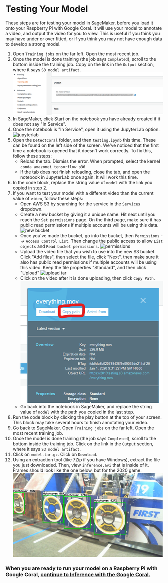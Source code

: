 # Testing Your Model

These steps are for testing your model in SageMaker, before you load it onto your Raspberry Pi with Google Coral. It will use your model to annotate a video, and output the video for you to view. This is useful if you think you may have under or over fitted, or if you think you may not have enough data to develop a strong model.

1. Open `Training jobs` on the far left. Open the most recent job.
2. Once the model is done training (the job says `Completed`), scroll to the bottom inside the training job. Copy on the link in the `Output` section, where it says `S3 model artifact`.
![copy-path](copy-path.png)
3. In SageMaker, click Start on the notebook you have already created if it does not say "In Service".
4. Once the notebook is "In Service", open it using the JupyterLab option. ![jupyterlab](open-jupyter.png)
5. Open the `DetectCoral` folder, and then `testing.ipynb` this time. These can be found on the left side of the screen. We've noticed that the first time a notebook is opened that it doesn't work correctly. To fix this, follow these steps:
   - Reload the tab. Dismiss the error. When prompted, select the kernel `conda_amazonei_tensorflow_p36`
   - If the tab does not finish reloading, close the tab, and open the notebook in JupyterLab once again. It will work this time.
6. In the code block, replace the string value of `model` with the link you copied in step 2.
7. If you want to test your model with a different video than the current value of `video`, follow these steps:
    - Open AWS S3 by searching for the service in the `Services` dropdown.
    - Create a new bucket by giving it a unique name. Hit next until you reach the `Set permissions` page. On the third page, make sure it has public read permissions if multiple accounts will be using this data. ![new bucket](new-bucket.png)
    - Once you've made the bucket, go into the bucket, then `Permissions` --> `Access Control List`. Then change the public access to allow `List objects` and `Read bucket permissions`. ![permissions](bucket-permissions.png)
    - Upload the video file that you wish to use into the new S3 bucket. Click "Add files", then select the file, click "Next", then make sure it also has public read permissions if multiple accounts will be using this video. Keep the file properties "Standard", and then click "Upload" ![upload tar](upload-tar.png)
    - Click on the video after it is done uploading, then click `Copy Path`. ![copy-mov-path](copy-mov-path.png)
    - Go back into the notebook in SageMaker, and replace the string value of `model` with the path you copied in the last step.
8. Run the code block by clicking the play button at the top of your screen. This block may take several hours to finish annotating your video.
9. Go back to SageMaker. Open `Training jobs` on the far left. Open the most recent training job.
10. Once the model is done training (the job says `Completed`), scroll to the bottom inside the training job. Click on the link in the `Output` section, where it says `S3 model artifact`.
11. Click on `model.tar.gz`. Click on `Download`.
12. Using an extraction tool (like 7Zip if you have Windows), extract the file you just downloaded. Then, view `inference.avi` that is inside of it. Frames should look like the one below, but for the 2020 game.
![screenshot](inference-screenshot.png)

### When you are ready to run your model on a Raspberry Pi with Google Coral, [continue to Inference with the Google Coral.](inference.md)

